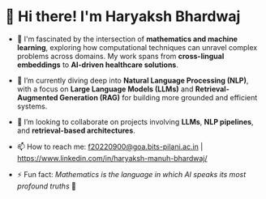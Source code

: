 <!---- 👋 Hi there! I'm Haryaksh Bhardwaj

- 👀 I'm fascinated by the intersection of mathematics and machine learning, exploring how computational approaches can solve complex problems across domains. My work spans from cross-lingual embeddings to AI-driven healthcare solutions.

- 🚀 I’m currently diving deep into Natural Language Processing, with a focus on Large Language Models (LLMs), Retrieval-Augmented Generation (RAG), and Explainable AI (XAI).

- 💞️ I’m looking to collaborate on projects involving LLMs, hallucination analysis, and retrieval-based architectures for more reliable and interpretable AI.

- 📫 How to reach me: f20220900@goa.bits-pilani.ac.in

- ⚡ Fun fact: Mathematics is the language in which AI speaks its most profound truths 📐 --->



# 👋 Hi there! I'm Haryaksh Bhardwaj

- 👀 I'm fascinated by the intersection of **mathematics and machine learning**, exploring how computational techniques can unravel complex problems across domains. My work spans from **cross-lingual embeddings** to **AI-driven healthcare solutions**.

- 🚀 I’m currently diving deep into **Natural Language Processing (NLP)**, with a focus on **Large Language Models (LLMs)** and **Retrieval-Augmented Generation (RAG)** for building more grounded and efficient systems.

- 💞️ I’m looking to collaborate on projects involving **LLMs**, **NLP pipelines**, and **retrieval-based architectures**.

- 📫 How to reach me: f20220900@goa.bits-pilani.ac.in  |   https://www.linkedin.com/in/haryaksh-manuh-bhardwaj/

- ⚡ Fun fact: *Mathematics is the language in which AI speaks its most profound truths* 📐


<!---
- 👋 Hi, I’m @Haryaksh1
- 👀 I’m interested in ...
- 🌱 I’m currently learning ...
- 💞️ I’m looking to collaborate on ...
- 📫 How to reach me ...
--->

<!---
Haryaksh1/Haryaksh1 is a ✨ special ✨ repository because its `README.md` (this file) appears on your GitHub profile.
You can click the Preview link to take a look at your changes.
--->
